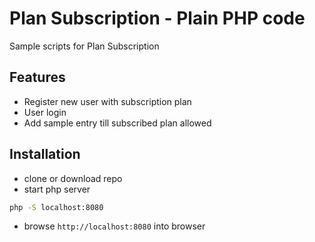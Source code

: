 # Plan Subscription - Plain PHP code

Sample scripts for Plan Subscription

## Features
- Register new user with subscription plan
- User login
- Add sample entry till subscribed plan allowed

## Installation
- clone or download repo
- start php server
```bash
php -S localhost:8080
```
- browse `http://localhost:8080` into browser

